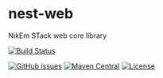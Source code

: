 # nest-web
NikEm STack web core library

[![Build Status](https://img.shields.io/travis/rasenderhase/nest-web.svg)](https://travis-ci.org/rasenderhase/nest-web)

[![GitHub issues](https://img.shields.io/github/issues/rasenderhase/nest-web.svg?maxAge=2592000)](https://github.com/rasenderhase/nest-web/issues)
[![Maven Central](https://img.shields.io/maven-central/v/de.nikem.nest/nest-web.svg)](http://search.maven.org/#search%7Cga%7C1%7Cg%3A%22de.nikem.nest%22)
[![License](http://img.shields.io/:license-apache-blue.svg)](http://www.apache.org/licenses/LICENSE-2.0.html)
